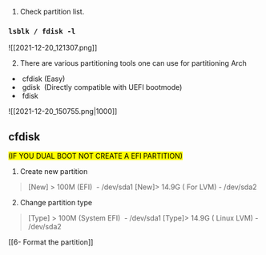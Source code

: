 1. Check partition list.

### `lsblk / fdisk -l`

![[2021-12-20_121307.png]]

2. There are various partitioning tools one can use for partitioning Arch

-    cfdisk (Easy)
-    gdisk  (Directly compatible with UEFI bootmode)
-    fdisk

![[2021-12-20_150755.png|1000]]

## cfdisk
<mark>(IF YOU DUAL BOOT NOT CREATE A EFI PARTITION)</mark>


1. Create new partition

> [New] > 100M (EFI)  - /dev/sda1
> [New]> 14.9G ( For LVM) - /dev/sda2

2. Change partition type

> [Type] > 100M (System EFI)  - /dev/sda1
> [Type]> 14.9G ( Linux LVM) - /dev/sda2

[[6- Format the partition]]
